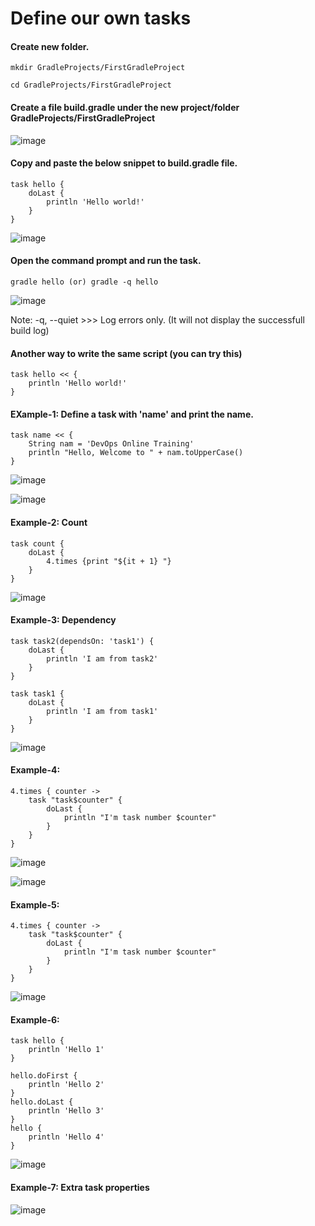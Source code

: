 # Define our own tasks

#### Create new folder.

    mkdir GradleProjects/FirstGradleProject
    
    cd GradleProjects/FirstGradleProject
    
#### Create a file build.gradle under the new project/folder GradleProjects/FirstGradleProject

![image](https://user-images.githubusercontent.com/24622526/43762522-b1bc9e02-9a17-11e8-83f1-8788f082a2b3.png)

#### Copy and paste the below snippet to build.gradle file.

    task hello {
        doLast {
            println 'Hello world!'
        }
    }

![image](https://user-images.githubusercontent.com/24622526/43768786-ac9d611c-9a27-11e8-8139-b4c6c2904506.png)

#### Open the command prompt and run the task.

    gradle hello (or) gradle -q hello
    
![image](https://user-images.githubusercontent.com/24622526/43768964-214abfd2-9a28-11e8-9e70-397048b77a62.png)

Note: -q, --quiet   >>>   Log errors only. (It will not display the successfull build log)

#### Another way to write the same script (you can try this)

    task hello << {
        println 'Hello world!'
    }

#### EXample-1: Define a task with 'name' and print the name.

    task name << {
        String nam = 'DevOps Online Training'
        println "Hello, Welcome to " + nam.toUpperCase()
    }

![image](https://user-images.githubusercontent.com/24622526/43769350-0acd1934-9a29-11e8-9228-27a7a9f1d3f3.png)


![image](https://user-images.githubusercontent.com/24622526/43769397-22bc2eb8-9a29-11e8-84fd-47a8860a8386.png)


#### Example-2: Count

    task count {
        doLast {
            4.times {print "${it + 1} "}
        }
    }

![image](https://user-images.githubusercontent.com/24622526/43769558-84b970f8-9a29-11e8-89a7-5270c8772f90.png)

#### Example-3: Dependency

    task task2(dependsOn: 'task1') {
        doLast {
            println 'I am from task2'
        }
    }

    task task1 {
        doLast {
            println 'I am from task1'
        }
    }

![image](https://user-images.githubusercontent.com/24622526/43769752-05e5a660-9a2a-11e8-8618-7c5fbcb0750d.png)

#### Example-4:

    4.times { counter ->
        task "task$counter" {
            doLast {
                println "I'm task number $counter"
            }
        }
    }

![image](https://user-images.githubusercontent.com/24622526/43770090-df7858d2-9a2a-11e8-97b5-8d2f721b2717.png)

![image](https://user-images.githubusercontent.com/24622526/43770121-faec5410-9a2a-11e8-8134-c19f2bd75c30.png)

#### Example-5:

    4.times { counter ->
        task "task$counter" {
            doLast {
                println "I'm task number $counter"
            }
        }
    }
    
![image](https://user-images.githubusercontent.com/24622526/43770304-823ae7e2-9a2b-11e8-812a-fe422de8cf50.png)

#### Example-6:

    task hello {
        println 'Hello 1'
    }
    
    hello.doFirst {
        println 'Hello 2'
    }
    hello.doLast {
        println 'Hello 3'
    }
    hello {
        println 'Hello 4'
    }

![image](https://user-images.githubusercontent.com/24622526/43770483-06e53ab0-9a2c-11e8-9815-df43d5ec89b4.png)

#### Example-7: Extra task properties

![image](https://user-images.githubusercontent.com/24622526/43770558-476a016a-9a2c-11e8-8e7e-4ef340715ef3.png)



